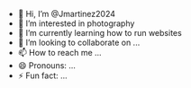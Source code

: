 - 👋 Hi, I’m @Jmartinez2024
- 👀 I’m interested in photography 
- 🌱 I’m currently learning how to run websites
- 💞️ I’m looking to collaborate on ...
- 📫 How to reach me ...
- 😄 Pronouns: ...
- ⚡ Fun fact: ...

<!---
Jmartinez2024/Jmartinez2024 is a ✨ special ✨ repository because its `README.md` (this file) appears on your GitHub profile.
You can click the Preview link to take a look at your changes.
--->

